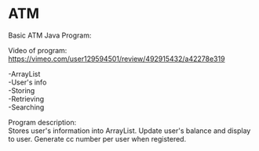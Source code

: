 # ATM

Basic ATM Java Program:

Video of program: https://vimeo.com/user129594501/review/492915432/a42278e319

-ArrayList<br>
-User's info<br>
-Storing <br>
-Retrieving <br>
-Searching<br>

Program description:<br>
Stores user's information into ArrayList. Update user's balance and display to user. Generate cc number per user when registered. 



